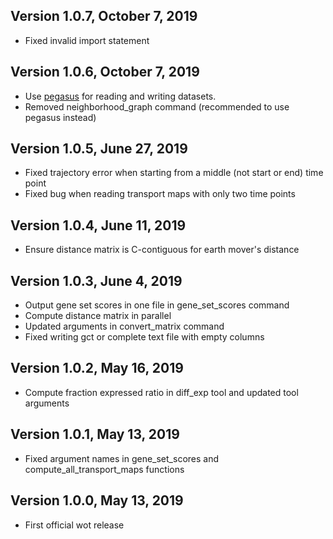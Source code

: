 ## Version 1.0.7, October 7, 2019
- Fixed invalid import statement

## Version 1.0.6, October 7, 2019
- Use [pegasus](https://pegasus.readthedocs.io/) for reading and writing datasets.
- Removed neighborhood_graph command (recommended to use pegasus instead)

## Version 1.0.5, June 27, 2019
- Fixed trajectory error when starting from a middle (not start or end) time point
- Fixed bug when reading transport maps with only two time points

## Version 1.0.4, June 11, 2019
- Ensure distance matrix is C-contiguous for earth mover's distance

## Version 1.0.3, June 4, 2019
- Output gene set scores in one file in gene_set_scores command
- Compute distance matrix in parallel
- Updated arguments in convert_matrix command
- Fixed writing gct or complete text file with empty columns

## Version 1.0.2, May 16, 2019
- Compute fraction expressed ratio in diff_exp tool and updated tool arguments

## Version 1.0.1, May 13, 2019 
- Fixed argument names in gene_set_scores and compute_all_transport_maps functions

## Version 1.0.0, May 13, 2019 
- First official wot release


